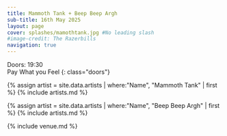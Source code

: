 ```yaml
---
title: Mammoth Tank + Beep Beep Argh
sub-title: 16th May 2025
layout: page
cover: splashes/mamothtank.jpg #No leading slash
#image-credit: The Razerbills
navigation: true
---
```


Doors: 19:30 <br>Pay What you Feel
{: class="doors"}

{% assign artist = site.data.artists | where:"Name", "Mammoth Tank" | first %}
{% include artists.md %}

{% assign artist = site.data.artists | where:"Name", "Beep Beep Argh" | first %} 
{% include artists.md %}

{% include venue.md %}